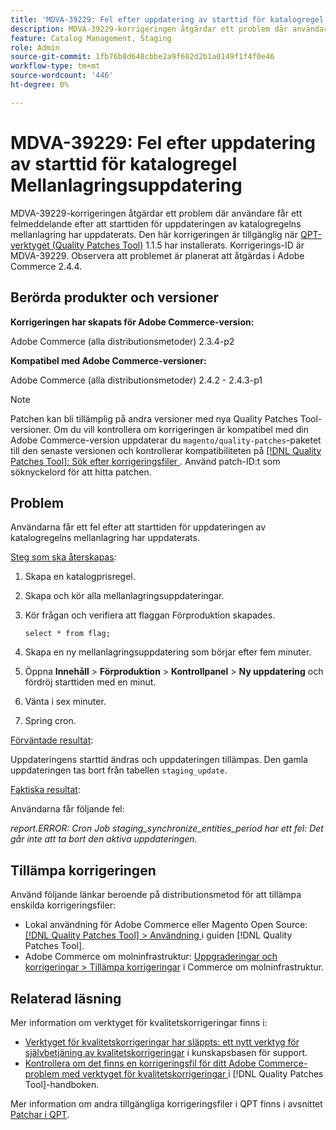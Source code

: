```yaml
---
title: 'MDVA-39229: Fel efter uppdatering av starttid för katalogregel Mellanlagringsuppdatering'
description: MDVA-39229-korrigeringen åtgärdar ett problem där användare får ett felmeddelande efter att starttiden för uppdateringen av katalogregelns mellanlagring har uppdaterats. Den här korrigeringen är tillgänglig när [QPT-verktyget (Quality Patches Tool)](https://experienceleague.adobe.com/sv/docs/commerce-knowledge-base/kb/announcements/commerce-announcements/magento-quality-patches-released-new-tool-to-self-serve-quality-patches) 1.1.5 är installerat. Korrigerings-ID är MDVA-39229. Observera att problemet är planerat att åtgärdas i Adobe Commerce 2.4.4.
feature: Catalog Management, Staging
role: Admin
source-git-commit: 1fb76b8d648cbbe2a9f602d2b1a0149f1f4f0e46
workflow-type: tm+mt
source-wordcount: '446'
ht-degree: 0%

---
```


# MDVA-39229: Fel efter uppdatering av starttid för katalogregel Mellanlagringsuppdatering

MDVA-39229-korrigeringen åtgärdar ett problem där användare får ett felmeddelande efter att starttiden för uppdateringen av katalogregelns mellanlagring har uppdaterats. Den här korrigeringen är tillgänglig när [QPT-verktyget (Quality Patches Tool)](https://experienceleague.adobe.com/sv/docs/commerce-knowledge-base/kb/announcements/commerce-announcements/magento-quality-patches-released-new-tool-to-self-serve-quality-patches) 1.1.5 har installerats. Korrigerings-ID är MDVA-39229. Observera att problemet är planerat att åtgärdas i Adobe Commerce 2.4.4.

## Berörda produkter och versioner

**Korrigeringen har skapats för Adobe Commerce-version:**

Adobe Commerce (alla distributionsmetoder) 2.3.4-p2

**Kompatibel med Adobe Commerce-versioner:**

Adobe Commerce (alla distributionsmetoder) 2.4.2 - 2.4.3-p1

>[!NOTE]
>
>Patchen kan bli tillämplig på andra versioner med nya Quality Patches Tool-versioner. Om du vill kontrollera om korrigeringen är kompatibel med din Adobe Commerce-version uppdaterar du `magento/quality-patches`-paketet till den senaste versionen och kontrollerar kompatibiliteten på [[!DNL Quality Patches Tool]: Sök efter korrigeringsfiler ](https://experienceleague.adobe.com/sv/docs/commerce-knowledge-base/kb/announcements/commerce-announcements/magento-quality-patches-released-new-tool-to-self-serve-quality-patches). Använd patch-ID:t som söknyckelord för att hitta patchen.

## Problem

Användarna får ett fel efter att starttiden för uppdateringen av katalogregelns mellanlagring har uppdaterats.

<u>Steg som ska återskapas</u>:

1. Skapa en katalogprisregel.
1. Skapa och kör alla mellanlagringsuppdateringar.
1. Kör frågan och verifiera att flaggan Förproduktion skapades.


   `select * from flag;`


1. Skapa en ny mellanlagringsuppdatering som börjar efter fem minuter.
1. Öppna **Innehåll** > **Förproduktion** > **Kontrollpanel** > **Ny uppdatering** och fördröj starttiden med en minut.
1. Vänta i sex minuter.
1. Spring cron.

<u>Förväntade resultat</u>:

Uppdateringens starttid ändras och uppdateringen tillämpas. Den gamla uppdateringen tas bort från tabellen `staging_update`.

<u>Faktiska resultat</u>:

Användarna får följande fel:

*report.ERROR: Cron Job staging_synchronize_entities_period har ett fel: Det går inte att ta bort den aktiva uppdateringen.*

## Tillämpa korrigeringen

Använd följande länkar beroende på distributionsmetod för att tillämpa enskilda korrigeringsfiler:

* Lokal användning för Adobe Commerce eller Magento Open Source: [[!DNL Quality Patches Tool] > Användning ](/help/tools/quality-patches-tool/usage.md) i guiden [!DNL Quality Patches Tool].
* Adobe Commerce om molninfrastruktur: [Uppgraderingar och korrigeringar > Tillämpa korrigeringar](https://experienceleague.adobe.com/docs/commerce-cloud-service/user-guide/develop/upgrade/apply-patches.html?lang=sv-SE) i Commerce om molninfrastruktur.

## Relaterad läsning

Mer information om verktyget för kvalitetskorrigeringar finns i:

* [Verktyget för kvalitetskorrigeringar har släppts: ett nytt verktyg för självbetjäning av kvalitetskorrigeringar](https://experienceleague.adobe.com/sv/docs/commerce-knowledge-base/kb/announcements/commerce-announcements/magento-quality-patches-released-new-tool-to-self-serve-quality-patches) i kunskapsbasen för support.
* [Kontrollera om det finns en korrigeringsfil för ditt Adobe Commerce-problem med verktyget för kvalitetskorrigeringar ](/help/tools/quality-patches-tool/patches-available-in-qpt/check-patch-for-magento-issue-with-magento-quality-patches.md) i [!DNL Quality Patches Tool]-handboken.

Mer information om andra tillgängliga korrigeringsfiler i QPT finns i avsnittet [Patchar i QPT](https://experienceleague.adobe.com/tools/commerce-quality-patches/index.html?lang=sv-SE).
